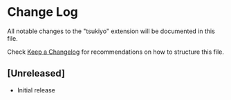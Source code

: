 # Change Log

All notable changes to the "tsukiyo" extension will be documented in this file.

Check [Keep a Changelog](http://keepachangelog.com/) for recommendations on how to structure this file.

## [Unreleased]

- Initial release
